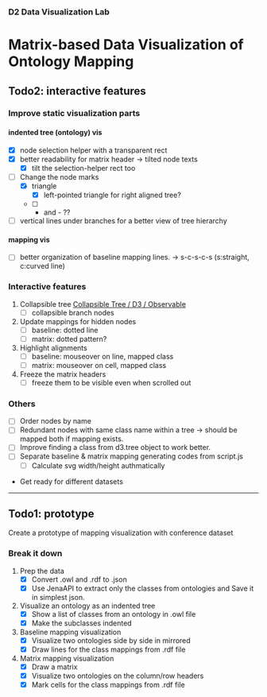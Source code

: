 ### D2 Data Visualization Lab
# Matrix-based Data Visualization of Ontology Mapping

## Todo2: interactive features
### Improve static visualization parts
#### indented tree (ontology) vis
- [x] node selection helper with a transparent rect
- [x] better readability for matrix header -> tilted node texts
	- [x] tilt the selection-helper rect too
- [ ] Change the node marks
	- [x] triangle
		- [x] left-pointed triangle for right aligned tree?
	- [ ] + and - ??
- [ ] vertical lines under branches for a better view of tree hierarchy
#### mapping vis
- [ ] better organization of baseline mapping lines.
-> s-c-s-c-s (s:straight, c:curved line)
### Interactive features
1. Collapsible tree
[Collapsible Tree / D3 / Observable](https://observablehq.com/@d3/collapsible-tree)
	- [ ] collapsible branch nodes
2. Update mappings for hidden nodes
	- [ ] baseline: dotted line
	- [ ] matrix: dotted pattern?
3. Highlight alignments
	- [ ] baseline: mouseover on line, mapped class
	- [ ] matrix: mouseover on cell, mapped class
4. Freeze the matrix headers
	- [ ] freeze them to be visible even when scrolled out
### Others
- [ ] Order nodes by name
- [ ] Redundant nodes with same class name within a tree
-> should be mapped both if mapping exists.
- [ ] Improve finding a class from d3.tree object to work better.
- [ ] Separate baseline & matrix mapping generating codes from script.js
	- [ ] Calculate svg width/height authmatically
- Get ready for different datasets

---
## Todo1: prototype
Create a prototype of mapping visualization with conference dataset
### Break it down
1. Prep the data
	- [x] Convert .owl and .rdf to .json
	- [x] Use JenaAPI to extract only the classes from ontologies and Save it in simplest json.
2. Visualize an ontology as an indented tree 
	- [x] Show a list of classes from an ontology in .owl file
	- [x] Make the subclasses indented
3. Baseline mapping visualization
	- [x] Visualize two ontologies side by side in mirrored
	- [x] Draw lines for the class mappings from .rdf file
4. Matrix mapping visualization
	- [x] Draw a matrix
	- [x] Visualize two ontologies on the column/row headers
	- [x] Mark cells for the class mappings from .rdf file

